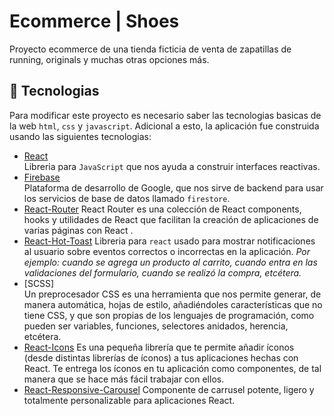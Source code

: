 # Ecommerce | Shoes
Proyecto ecommerce de una tienda ficticia de venta de zapatillas de running, originals y muchas otras opciones más.

## :nut_and_bolt: Tecnologias
Para modificar este proyecto es necesario saber las tecnologias basicas de la web `html`, `css` y `javascript`. Adicional a esto, la aplicación fue construida usando las siguientes tecnologias:

* [React](https://reactjs.org/) \
Libreria para `JavaScript` que nos ayuda a construir interfaces reactivas.
* [Firebase](https://firebase.google.com/)  
Plataforma de desarrollo de Google, que nos sirve de backend para usar los servicios de base de datos llamado `firestore`.
* [React-Router](https://reactrouter.com/docs/en/v6)
React Router es una colección de  React components, hooks y utilidades de React que facilitan la creación de aplicaciones de varias páginas con React .
* [React-Hot-Toast](https://react-hot-toast.com/)
Libreria para `react` usado para mostrar notificaciones al usuario sobre eventos correctos o incorrectas en la aplicación. *Por ejemplo: cuando se agrega un producto al carrito, cuando entra en las validaciones del formulario, cuando se realizó la compra, etcétera.*
* [SCSS] \
Un preprocesador CSS es una herramienta que nos permite generar, de manera automática, hojas de estilo, añadiéndoles características que no tiene CSS, y que son propias de los lenguajes de programación, como pueden ser variables, funciones, selectores anidados, herencia, etcétera.
* [React-Icons](https://react-icons.github.io/react-icons/) 
Es una pequeña librería que te permite añadir íconos (desde distintas librerías de íconos) a tus aplicaciones hechas con React. Te entrega los íconos en tu aplicación como componentes, de tal manera que se hace más fácil trabajar con ellos.
* [React-Responsive-Carousel](http://react-responsive-carousel.js.org/)
Componente de carrusel potente, ligero y totalmente personalizable para aplicaciones React.
